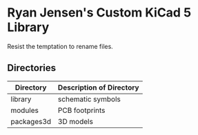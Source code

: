 # Ryan Jensen's Custom KiCad 5 Library

Resist the temptation to rename files.

## Directories

| Directory  | Description of Directory |
| ---------- | ------------------------ |
| library    | schematic symbols        |
| modules    | PCB footprints           |
| packages3d | 3D models                |

